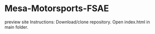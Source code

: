 # Mesa-Motorsports-FSAE
preview site
Instructions: 
Download/clone repository.
Open index.html in main folder.
